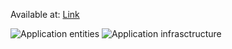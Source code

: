 Available at: <a href="http://3.141.46.114:3000/api">Link<a>

![Application entities](https://i.imgur.com/QnLoQUV.png)
![Application infrasctructure](https://i.imgur.com/GLx7T8i.png)
